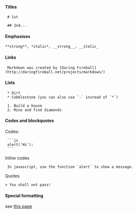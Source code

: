 #### Titles

     # 1st
     
     ## 2nd...

#### Emphasises

```
**strong**, *italic*, __strong__, __italic_
```

#### Links

     Markdown was created by [Daring Fireball](http://daringfireball.net/projects/markdown/)

#### Lists

```
 * Dirt
 * Cobblestone (you can also use `-` instead of `*`)
 
 1. Build a house
 2. Mine and find diamonds
```

#### Codes and blockquotes

Codes:

     ```js
     alert('Hi'):
     ```

Inline codes

     In javascript, use the function `alert` to show a message.

Quotes

    > You shall not pass!
    
#### Special formatting

see [this page](https://github.com/jonschlinkert/markdown-symbols/blob/master/examples/examples.md)


    
